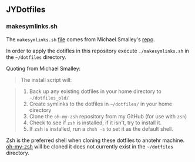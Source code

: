 ## JYDotfiles

### makesymlinks.sh

The `makesymlinks.sh` [file](https://github.com/michaeljsmalley/dotfiles/blob/master/makesymlinks.sh) comes from Michael Smalley's [repo](https://github.com/michaeljsmalley/dotfiles/). 

In order to apply the dotifles in this repository execute `./makesymlinks.sh` in the `~/dotfiles` directory.

Quoting from Michael Smalley:

> The install script will:

> 1. Back up any existing dotfiles in your home directory to `~/dotfiles_old/`
> 2. Create symlinks to the dotfiles in `~/dotfiles/` in your home directory
> 3. Clone the `oh-my-zsh` repository from my GitHub (for use with `zsh`)
> 4. Check to see if `zsh` is installed, if it isn't, try to install it.
> 5. If zsh is installed, run a `chsh -s` to set it as the default shell.


Zsh is the preferred shell when cloning these dotfiles to anotehr machine. [oh-my-zsh](https://github.com/robbyrussell/oh-my-zsh) will be cloned it does not currently exist in the `~/dotfiles` directory.

